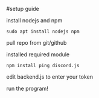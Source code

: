 #setup guide

install nodejs and npm

```sudo apt install nodejs npm```

pull repo from git/github

installed required module 

```npm install ping discord.js```

edit backend.js to enter your token

run the program!

```node backend.js
